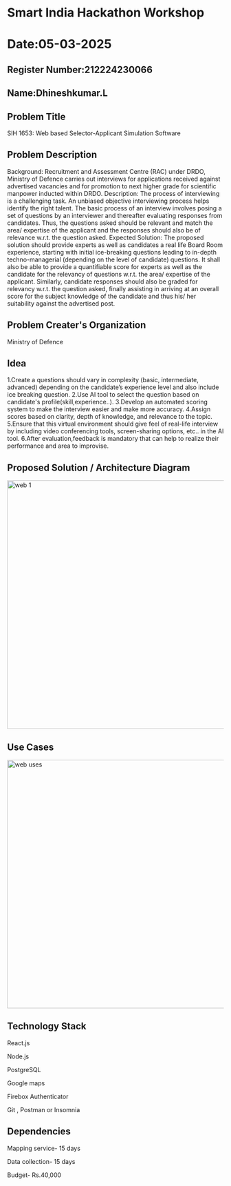 # Smart India Hackathon Workshop
# Date:05-03-2025
## Register Number:212224230066
## Name:Dhineshkumar.L
## Problem Title
SIH 1653: Web based Selector-Applicant Simulation Software
## Problem Description

Background: Recruitment and Assessment Centre (RAC) under DRDO, Ministry of Defence carries out interviews for applications received against advertised vacancies and for promotion to next higher grade for scientific manpower inducted within DRDO. Description: The process of interviewing is a challenging task. An unbiased objective interviewing process helps identify the right talent. The basic process of an interview involves posing a set of questions by an interviewer and thereafter evaluating responses from candidates. Thus, the questions asked should be relevant and match the area/ expertise of the applicant and the responses should also be of relevance w.r.t. the question asked. Expected Solution: The proposed solution should provide experts as well as candidates a real life Board Room experience, starting with initial ice-breaking questions leading to in-depth techno-managerial (depending on the level of candidate) questions. It shall also be able to provide a quantifiable score for experts as well as the candidate for the relevancy of questions w.r.t. the area/ expertise of the applicant. Similarly, candidate responses should also be graded for relevancy w.r.t. the question asked, finally assisting in arriving at an overall score for the subject knowledge of the candidate and thus his/ her suitability against the advertised post.
## Problem Creater's Organization
Ministry of Defence

## Idea

1.Create a questions should vary in complexity (basic, intermediate, advanced) depending on the candidate’s experience level and also include ice breaking question.
2.Use AI tool to select the question based on candidate's profile(skill,experience..).
3.Develop an automated scoring system to make the interview easier and make more accuracy.
4.Assign scores based on clarity, depth of knowledge, and relevance to the topic.
5.Ensure that this virtual environment should give feel of real-life interview by including video conferencing tools, screen-sharing options, etc..  in the AI tool.
6.After evaluation,feedback is mandatory that can help to realize their performance and area to improvise.



## Proposed Solution / Architecture Diagram
<img width="576" alt="web 1" src="https://github.com/user-attachments/assets/25ca5b07-6eb0-4aae-b3a1-e322d629baba" />





## Use Cases
<img width="576" alt="web uses" src="https://github.com/user-attachments/assets/f5863cf1-ba12-4015-8430-c278c6ce6363" />



## Technology Stack
React.js

Node.js

PostgreSQL

Google maps

Firebox Authenticator

Git , Postman or Insomnia
## Dependencies
Mapping service- 15 days

Data collection- 15 days

Budget- Rs.40,000



